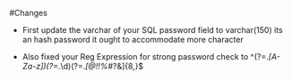 #Changes 

- First update the varchar of your SQL password field to varchar(150) its an hash password it ought to accommodate more character

- Also fixed your Reg Expression for strong password check to
 ^(?=.*[A-Za-z])(?=.*\d)(?=.*[@$!%*#?&])[A-Za-z\d@$!%*#?&]{8,}$